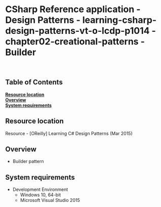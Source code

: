 # CSharp Reference application - Design Patterns - learning-csharp-design-patterns-vt-o-lcdp-p1014 - chapter02-creational-patterns - Builder

<br/>

## Table of Contents
**[Resource location](#resource-location)**  
**[Overview](#overview)**  
**[System requirements](#system-requirements)**  

## Resource location

Resource - [OReilly] Learning C# Design Patterns (Mar 2015)

## Overview

- Builder pattern

## System requirements

- Development Environment
	- Windows 10, 64-bit
	- Microsoft Visual Studio 2015
